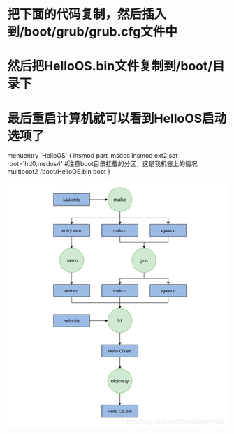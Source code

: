 # 把下面的代码复制，然后插入到/boot/grub/grub.cfg文件中 
# 然后把HelloOS.bin文件复制到/boot/目录下
# 最后重启计算机就可以看到HelloOS启动选项了


menuentry 'HelloOS' {
    insmod part_msdos
    insmod ext2
    set root='hd0,msdos4' #注意boot目录挂载的分区，这是我机器上的情况
    multiboot2 /boot/HelloOS.bin
    boot
}

![img.png](img.png)